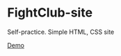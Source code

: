 # FightClub-site
Self-practice. Simple HTML, CSS site

[Demo](https://mizonov-iv.github.io/FightClub-site/)


